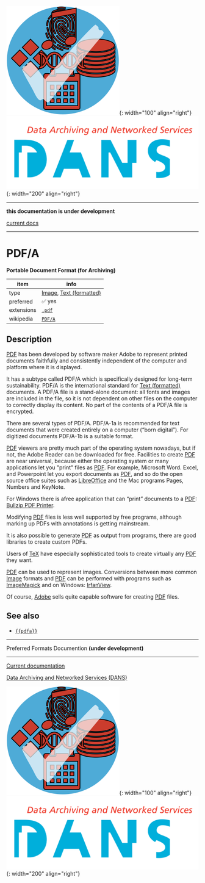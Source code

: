 ![img](../images/formats.png){: width="100" align="right"}
![img](../images/DANS.png){: width="200" align="right"}

---

**this documentation is under development**

[current docs]({{preferredFormats}})

---



# PDF/A

**Portable Document Format (for Archiving)**

item | info
--- | ---
type | [Image](../dataTypes/image.md), [Text (formatted)](../dataTypes/textFormatted.md)
preferred | ✅ yes
extensions | [`.pdf`](../extensions/pdf.md)
wikipedia | [`PDF/A`]({{wikipedia}}/PDF/A)

## Description

[PDF](../fileFormats/pdf.md)
has been developed by software maker Adobe to represent printed documents
faithfully and consistently independent of the computer and platform 
where it is displayed.

It has a subtype called
PDF/A
which is specifically designed for long-term sustainability.
PDF/A is the international standard for [Text (formatted)](../dataTypes/textFormatted.md)
documents. A PDF/A file is a stand-alone document: all fonts and images are
included in the file, so it is not dependent on other files on the computer to
correctly display its content.
No part of the contents of a PDF/A file is encrypted.

There are several types of PDF/A. PDF/A-1a is recommended for text documents
that were created entirely on a computer (“born digital”). For digitized
documents PDF/A-1b is a suitable format.

[PDF](../fileFormats/pdf.md) viewers are pretty much part of the operating system nowadays, but if not,
the Adobe Reader can be downloaded for free.
Facilities to create [PDF](../fileFormats/pdf.md) are near universal, because either the operating system
or many applications let you "print" files as [PDF](../fileFormats/pdf.md).
For example, Microsoft Word. Excel, and Powerpoint let you export documents
as [PDF](../fileFormats/pdf.md), and so do the open source office suites such as
[LibreOffice]({{libreoffice}})
and the 
Mac programs Pages, Numbers and KeyNote.

For Windows there is afree application that can “print” documents to a [PDF](../fileFormats/pdf.md):
[Bullzip PDF Printer]({{bullzip}}).

Modifying [PDF](../fileFormats/pdf.md) files is less well supported by free programs, although
marking up PDFs with annotations is getting mainstream.

It is also possible to generate [PDF](../fileFormats/pdf.md) as output from programs, there are
good libraries to create custom PDFs.

Users of [TeX](../fileFormats/tex.md) have especially sophisticated tools to create virtually any
[PDF](../fileFormats/pdf.md) they want.

[PDF](../fileFormats/pdf.md) can be used to represent images. Conversions between more common [Image](../dataTypes/image.md)
formats and [PDF](../fileFormats/pdf.md) can be performed with programs such as
[ImageMagick]({{imagemagick}})
and on Windows:
[IrfanView]({{irfanview}}).

Of course,
[Adobe]({{adobe}})
sells quite capable software for creating [PDF](../fileFormats/pdf.md) files.


## See also
*   [`{{pdfa}}`]({{pdfa}})




---

Preferred Formats Documention **(under development)**

---

[Current documentation]({{preferredFormats}})

[Data Archiving and Networked Services (DANS)]({{dans}})

![img](../images/formats.png){: width="100" align="right"}
![img](../images/DANS.png){: width="200" align="right"}

